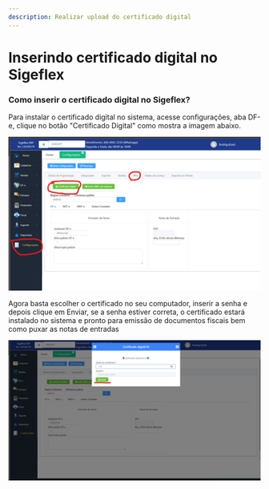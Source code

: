```yaml
---
description: Realizar upload do certificado digital
---
```


# Inserindo certificado digital no Sigeflex

### **Como inserir o certificado digital no Sigeflex?**

Para instalar o certificado digital no sistema, acesse configurações, aba DF-e, clique no botão "Certificado Digital" como mostra a imagem abaixo.

![Primeira tela para inserir o certificado digital](<../../../.gitbook/assets/image (162).png>)

Agora basta escolher o certificado no seu computador, inserir a senha e depois clique em Enviar, se a senha estiver correta, o certificado estará instalado no sistema e pronto para emissão de documentos fiscais bem como puxar as notas de entradas

![Enviado certificado digital](<../../../.gitbook/assets/image (166).png>)
